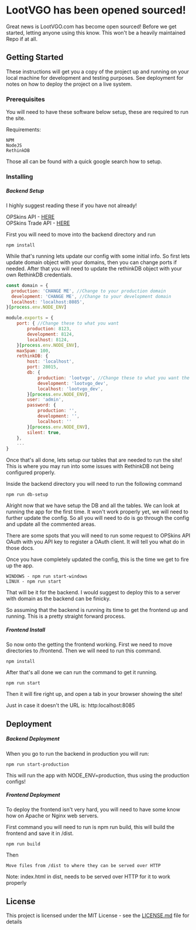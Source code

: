 # LootVGO has been opened sourced!

Great news is LootVGO.com has become open sourced! Before we get started, letting anyone using this know. This won't be a heavily maintained Repo if at all.

## Getting Started

These instructions will get you a copy of the project up and running on your local machine for development and testing purposes. See deployment for notes on how to deploy the project on a live system.

### Prerequisites

You will need to have these software below setup, these are required to run the site.

Requirements:
```
NPM
NodeJS
RethinkDB
```

Those all can be found with a quick google search how to setup.

### Installing

##### Backend Setup

I highly suggest reading these if you have not already!

OPSkins API - [HERE](https://docs.opskins.com/public/en.html)\
OPSkins Trade API - [HERE](https://github.com/OPSkins/trade-opskins-api)

First you will need to move into the backend directory and run

```
npm install
```

While that's running lets update our config with some initial info. So first lets update domain object with your domains, then you can change ports if needed. After that you will need to update the rethinkDB object with your own RethinkDB credentials.

```js
const domain = {
  production: 'CHANGE ME', //Change to your production domain
  development: 'CHANGE ME', //Change to your development domain
  localhost: 'localhost:8085',
}[process.env.NODE_ENV]

module.exports = {
	port: { //Change these to what you want
		production: 8123,
		development: 8124,
		localhost: 8124,
	}[process.env.NODE_ENV],
	maxSpam: 100,
	rethinkDB: {
		host: 'localhost',
		port: 28015,
		db: {
			production: 'lootvgo', //Change these to what you want the DB to be named.
			development: 'lootvgo_dev',
			localhost: 'lootvgo_dev',
		}[process.env.NODE_ENV],
		user: 'admin',
		password: {
			production: '',
			development: '',
			localhost: ''
		}[process.env.NODE_ENV],
		silent: true,
	},
	...
}
```

Once that's all done, lets setup our tables that are needed to run the site! This is where you may run into some issues with RethinkDB not being configured properly.

Inside the backend directory you will need to run the following command
```
npm run db-setup
```

Alright now that we have setup the DB and all the tables. We can look at running the app for the first time. It won't work properly yet, we will need to further update the config. So all you will need to do is go through the config and update all the commented areas.

There are some spots that you will need to run some request to OPSkins API OAuth with you API key to register a OAuth client. It will tell you what do in those docs.

Once you have completely updated the config, this is the time we get to fire up the app.
```
WINDOWS - npm run start-windows
LINUX - npm run start
```

That will be it for the backend. I would suggest to deploy this to a server with domain as the backend can be finicky.

So assuming that the backend is running its time to get the frontend up and running. This is a pretty straight forward process.

##### Frontend Install

So now onto the getting the frontend working. First we need to move directories to /frontend. Then we will need to run this command.
```
npm install
```

After that's all done we can run the command to get it running.
```
npm run start
```

Then it will fire right up, and open a tab in your browser showing the site!

Just in case it doesn't the URL is: http:localhost:8085

## Deployment

##### Backend Deployment

When you go to run the backend in production you will run:
```
npm run start-production
```

This will run the app with NODE_ENV=production, thus using the production configs!

##### Frontend Deployment

To deploy the frontend isn't very hard, you will need to have some know how on Apache or Nginx web servers.

First command you will need to run is npm run build, this will build the frontend and save it in /dist.
```
npm run build
```

Then

```
Move files from /dist to where they can be served over HTTP
```

Note: index.html in dist, needs to be served over HTTP for it to work properly

## License

This project is licensed under the MIT License - see the [LICENSE.md](LICENSE.md) file for details
